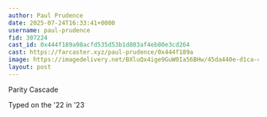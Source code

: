 ```yaml
---
author: Paul Prudence
date: 2025-07-24T16:33:41+0000
username: paul-prudence
fid: 307224
cast_id: 0x444f189a98acfd535d53b1d803af4eb80e3cd264
cast: https://farcaster.xyz/paul-prudence/0x444f189a
image: https://imagedelivery.net/BXluQx4ige9GuW0Ia56BHw/45da440e-d1ca-44a1-188c-9669e7598700/original
layout: post
---
```

Parity Cascade  
  
Typed on the '22 in '23  

<img src='https://imagedelivery.net/BXluQx4ige9GuW0Ia56BHw/45da440e-d1ca-44a1-188c-9669e7598700/original' alt='' referrerpolicy='no-referrer'/>